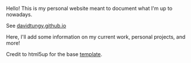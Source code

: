 Hello! This is my personal website meant to document what I'm up to nowadays.

See [davidtungy.github.io](https://davidtungy.github.io)

Here, I'll add some information on my current work, personal projects, and more!

Credit to html5up for the base [template](https://html5up.net/paradigm-shift).
